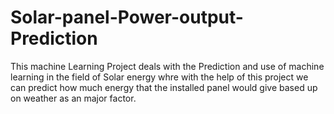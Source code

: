 # Solar-panel-Power-output-Prediction
This machine Learning Project deals with the Prediction and use of machine learning in the field of Solar energy whre with the help of this project we can predict how much energy that the installed panel would give based up on weather as  an major factor.
